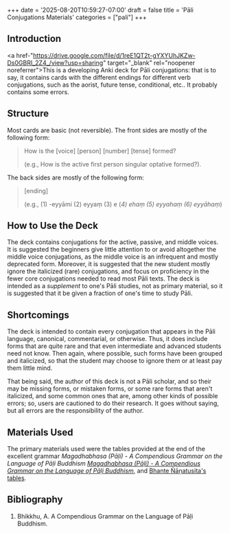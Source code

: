 +++
date = '2025-08-20T10:59:27-07:00'
draft = false
title = 'Pāli Conjugations Materials'
categories = ["pali"]
+++

## Introduction

<a href-"https://drive.google.com/file/d/1reE1QT2t-gYXYUhJKZw-Ds0GBRI_2Z4_/view?usp=sharing" target="_blank" rel="noopener noreferrer">This</a> is a developing Anki deck for Pāli conjugations: that is to say, it contains cards with the different endings for different verb conjugations, such as the aorist, future tense, conditional, etc.. It probably contains some errors.

## Structure

Most cards are basic (not reversible). The front sides are mostly of the following form: 

>How is the [voice] [person] [number] [tense] formed? 
>
>(e.g., How is the active first person singular optative formed?). 

The back sides are mostly of the following form: 

>[ending]
> 
>(e.g., (1) -eyyāmi (2) eyyaṃ (3) e (<i>4) ehaṃ (5) eyyahaṃ (6) eyyāhaṃ</i>)

## How to Use the Deck

The deck contains conjugations for the active, passive, and middle voices. It is suggested the beginners give little attention to or avoid altogether the middle voice conjugations, as the middle voice is an infrequent and mostly deprecated form. Moreover, it is suggested that the new student mostly ignore the italicized (rare) conjugations, and focus on proficiency in the fewer core conjugations needed to read most Pāli texts. The deck is intended as a <i>supplement</i> to one's Pāli studies, not as primary material, so it is suggested that it be given a fraction of one's time to study Pāli.

## Shortcomings

The deck is intended to contain every conjugation that appears in the Pāli language, canonical, commentarial, or otherwise. Thus, it does include forms that are quite rare and that even intermediate and advanced students need not know. Then again, where possible, such forms have been grouped and italicized, so that the student may choose to ignore them or at least pay them little mind.

That being said, the author of this deck is not a Pāli scholar, and so their may be missing forms, or mistaken forms, or some rare forms that aren't italicized, and some common ones that are, among other kinds of possible errors; so, users are cautioned to do their research. It goes without saying, but all errors are the responsibility of the author.

## Materials Used

The primary materials used were the tables provided at the end of the excellent grammar <i>Magadhabhasa (Pāḷi) - A Compendious Grammar on the Language of Pāḷi Buddhism</i>
<a href="https://drive.google.com/file/d/1W66egod0n5t4EvL4oJMRd8_uixxLmFMB/view?usp=sharing" target="_blank" rel="noopener noreferrer"><i>Magadhabhasa (Pāḷi) - A Compendious Grammar on the Language of Pāḷi Buddhism</i></a>, and <a href="https://drive.google.com/file/d/1qJeKY9CPpOJwPEEdeEK7d1nm7X5ORvGr/view?usp=sharing" target="_blank" rel="noopener noreferrer">Bhante Ñāṇatusita's tables</a>.

## Bibliography

1. Bhikkhu, A. A Compendious Grammar on the Language of Pāḷi Buddhism.

